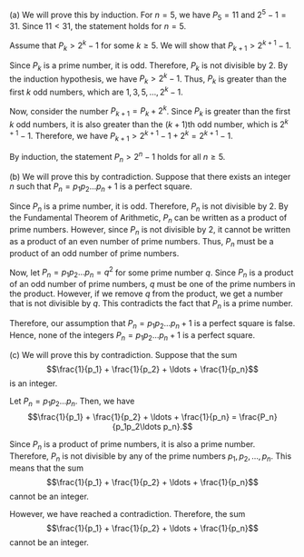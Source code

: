  (a) We will prove this by induction. For $n=5$, we have $P_5=11$ and $2^5-1=31$. Since $11<31$, the statement holds for $n=5$.

Assume that $P_k > 2^k - 1$ for some $k \geq 5$. We will show that $P_{k+1} > 2^{k+1} - 1$.

Since $P_k$ is a prime number, it is odd. Therefore, $P_k$ is not divisible by 2. By the induction hypothesis, we have $P_k > 2^k - 1$. Thus, $P_k$ is greater than the first $k$ odd numbers, which are $1, 3, 5, \ldots, 2^k - 1$.

Now, consider the number $P_{k+1} = P_k + 2^k$. Since $P_k$ is greater than the first $k$ odd numbers, it is also greater than the $(k+1)$th odd number, which is $2^{k+1} - 1$. Therefore, we have $P_{k+1} > 2^{k+1} - 1 + 2^k = 2^{k+1} - 1$.

By induction, the statement $P_n > 2^n - 1$ holds for all $n \geq 5$.

(b) We will prove this by contradiction. Suppose that there exists an integer $n$ such that $P_n = p_1p_2\ldots p_n + 1$ is a perfect square.

Since $P_n$ is a prime number, it is odd. Therefore, $P_n$ is not divisible by 2. By the Fundamental Theorem of Arithmetic, $P_n$ can be written as a product of prime numbers. However, since $P_n$ is not divisible by 2, it cannot be written as a product of an even number of prime numbers. Thus, $P_n$ must be a product of an odd number of prime numbers.

Now, let $P_n = p_1p_2\ldots p_n = q^2$ for some prime number $q$. Since $P_n$ is a product of an odd number of prime numbers, $q$ must be one of the prime numbers in the product. However, if we remove $q$ from the product, we get a number that is not divisible by $q$. This contradicts the fact that $P_n$ is a prime number.

Therefore, our assumption that $P_n = p_1p_2\ldots p_n + 1$ is a perfect square is false. Hence, none of the integers $P_n = p_1p_2\ldots p_n + 1$ is a perfect square.

(c) We will prove this by contradiction. Suppose that the sum
$$\frac{1}{p_1} + \frac{1}{p_2} + \ldots + \frac{1}{p_n}$$
is an integer.

Let $P_n = p_1p_2\ldots p_n$. Then, we have
$$\frac{1}{p_1} + \frac{1}{p_2} + \ldots + \frac{1}{p_n} = \frac{P_n}{p_1p_2\ldots p_n}.$$

Since $P_n$ is a product of prime numbers, it is also a prime number. Therefore, $P_n$ is not divisible by any of the prime numbers $p_1, p_2, \ldots, p_n$. This means that the sum
$$\frac{1}{p_1} + \frac{1}{p_2} + \ldots + \frac{1}{p_n}$$
cannot be an integer.

However, we have reached a contradiction. Therefore, the sum
$$\frac{1}{p_1} + \frac{1}{p_2} + \ldots + \frac{1}{p_n}$$
cannot be an integer.